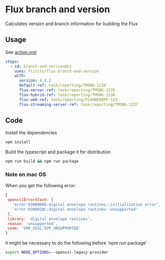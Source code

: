 # Flux branch and version

Calculates version and branch information for building the Flux

## Usage

See [action.yml](action.yml)

```yaml
steps:
  - id: branch-and-version@v1
    uses: flirits/flux-branch-and-version
    with:
      version: 4.0.1
      default-ref: task/reporting/TMSNG-1234
      flux-server-ref: task/reporting/TMSNG-1235
      flux-hybrid-ref: task/reporting/TMSNG-1236
      flux-web-ref: task/reporting/FLUXWEBAPP-123
      flux-streaming-server-ref: task/reporting/TMSNG-1237
```

## Code

Install the dependencies  
```bash
npm install
```

Build the typescript and package it for distribution
```bash
npm run build && npm run package
```

### Note on mac OS

When you get the following error:
 ```javascript
 {
  opensslErrorStack: [
    'error:03000086:digital envelope routines::initialization error',
    'error:0308010C:digital envelope routines::unsupported'
  ],
  library: 'digital envelope routines',
  reason: 'unsupported',
  code: 'ERR_OSSL_EVP_UNSUPPORTED'
}
 ```

it might be necessary to do the following before 'npm run package'

```bash
export NODE_OPTIONS=--openssl-legacy-provider
```


